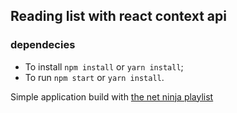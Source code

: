 ## Reading list with react context api

### dependecies

- To install `npm install` or `yarn install`;
- To run `npm start` or `yarn install`.

Simple application build with [the net ninja playlist](https://www.youtube.com/watch?v=6RhOzQciVwI&list=PL4cUxeGkcC9hNokByJilPg5g9m2APUePI)

